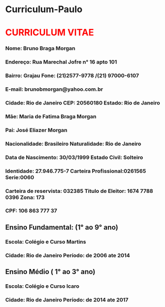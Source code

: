 # Curriculum-Paulo
<head>
<h1><font color="FF0000">CURRICULUM VITAE</font></h1>
</head>
<body>
<h3><p>Nome: Bruno Braga Morgan</p></h3>
<h3><p><b>Endereço</b>: Rua Marechal Jofre n° 16 apto 101</p></h3> 
<h3><p><b>Bairro</b>: Grajau                                        <b>Fone</b>: (21)2577-9778 /(21) 97000-6107</p></h3>
<h3><p><b>E-mail</b>: brunobmorgan@yahoo.com.br</p></h3>
<h3><p><b>Cidade</b>: Rio de Janeiro     CEP: 20560180           <b>Estado</b>: Rio de Janeiro</p></h3>
<h3><p><b>Mãe</b>: Maria de Fatima Braga Morgan</p></h2>
<h3><p><b>Pai</b>: José Eliazer Morgan</p></h3>
<h3><p><b>Nacionalidade</b>: Brasileiro                 <b>Naturalidade</b>:  Rio de Janeiro</p></h3> 
<h3><p><b>Data de  Nascimento</b>: 30/03/1999      <b>Estado Civil</b>: Solteiro</p></h3>
<h3><p><b>Identidade</b>: 27.946.775-7    <b>Carteira Profissional</b>:0261565          <b>Serie</b>:0060</p></h3>
<h3><p><b>Carteira de reservista</b>:  032385   <b>Titulo de Eleitor</b>: 1674 7788 0396  <b>Zona</b>: 173</p></h3>
<h3><p><b>CPF</b>: 106 863 777 37</p></h3>  
<h2><p><b>Ensino Fundamental</b>: (1° ao 9° ano)</p></h2>
<h3><p><b>Escola</b>: Colégio e Curso Martins</p></h3>
<h3><p><b>Cidade</b>: Rio de Janeiro                  <b>Período</b>: de 2006 ate 2014</p></h3>
<h2><p><b>Ensino Médio ( 1° ao 3° ano)</b></p></h2>
<h3><p><b>Escola</b>: Colégio e Curso Icaro</p></h3>
<h3><p><b>Cidade</b>: Rio de Janeiro                   <b>Período</b>: de  2014 ate 2017</p></h3> 
</body>
